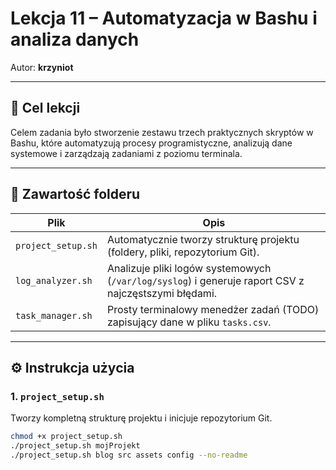 # Lekcja 11 – Automatyzacja w Bashu i analiza danych

Autor: **krzyniot**

---

## 🎯 Cel lekcji

Celem zadania było stworzenie zestawu trzech praktycznych skryptów w Bashu, które automatyzują procesy programistyczne, analizują dane systemowe i zarządzają zadaniami z poziomu terminala.

---

## 🧰 Zawartość folderu

| Plik | Opis |
|------|------|
| `project_setup.sh` | Automatycznie tworzy strukturę projektu (foldery, pliki, repozytorium Git). |
| `log_analyzer.sh` | Analizuje pliki logów systemowych (`/var/log/syslog`) i generuje raport CSV z najczęstszymi błędami. |
| `task_manager.sh` | Prosty terminalowy menedżer zadań (TODO) zapisujący dane w pliku `tasks.csv`. |

---

## ⚙️ Instrukcja użycia

### 1. `project_setup.sh`
Tworzy kompletną strukturę projektu i inicjuje repozytorium Git.

```bash
chmod +x project_setup.sh
./project_setup.sh mojProjekt
./project_setup.sh blog src assets config --no-readme
